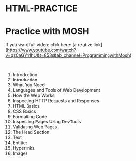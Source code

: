 # HTML-PRACTICE

# Practice with MOSH

If you want full video: click here:
[a relative link] (https://www.youtube.com/watch?v=qz0aGYrrlhU&t=853s&ab_channel=ProgrammingwithMosh)

​

1. Introduction
2. Introduction
3. What You Need
4. Languages and Tools of Web Development
5. How the Web Works
6. Inspecting HTTP Requests and Responses
7. HTML Basics
8. CSS Basics
9. Formatting Code
10. Inspecting Pages Using DevTools
11. Validating Web Pages
12. The Head Section
13. Text
14. Entities
15. Hyperlinks
16. Images
